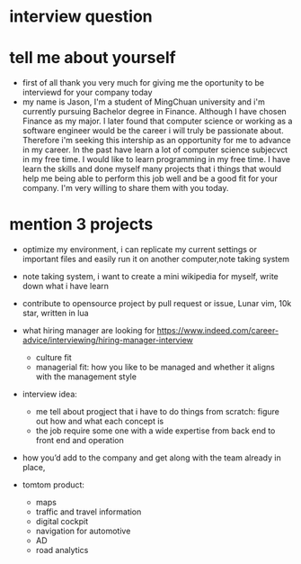# interview question

# tell me about yourself

- first of all thank you very much for giving me the oportunity to be interviewd for your company today
- my name is Jason, I'm a student of MingChuan university and i'm currently pursuing Bachelor degree in Finance. Although I have chosen Finance as my major. I later found that computer science or working as a software engineer would be the career i will truly be passionate about. Therefore i'm seeking this intership as an opportunity for me to advance in my career. In the past have learn a lot of computer science subjecvct in my free time. I would like to learn programming in my free time. I have learn the skills and done myself many projects that i things that would help me being able to perform this job well and be a good fit for your company. I'm very willing to share them with you today.

# mention 3 projects

- optimize my environment, i can replicate my current settings or important files and easily run it on another computer,note taking system
- note taking system, i want to create a mini wikipedia for myself, write down what i have learn
- contribute to opensource project by pull request or issue, Lunar vim, 10k star, written in lua

- what hiring manager are looking for https://www.indeed.com/career-advice/interviewing/hiring-manager-interview
  - culture fit
  - managerial fit: how you like to be managed and whether it aligns with the management style
- interview idea:
  - me tell about progject that i have to do things from scratch: figure out how and what each concept is
  - the job require some one with a wide expertise from back end to front end and operation
- how you’d add to the company and get along with the team already in place,
- tomtom product:
  - maps
  - traffic and travel information
  - digital cockpit
  - navigation for automotive
  - AD
  - road analytics
